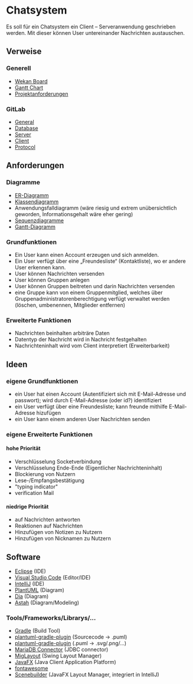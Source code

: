 # Chatsystem

Es soll für ein Chatsystem ein Client – Serveranwendung geschrieben werden. Mit dieser
können User untereinander Nachrichten austauschen.

## Verweise

### Generell

* [Wekan Board](<https://wekan.lgsit.de/b/Ey9toWzCXSSerdjuB/projekt-3-chatsystem>)
* [Gantt Chart](https://docs.google.com/spreadsheets/d/14PY8sXY7jv3Ta3U00aRHLJXFnqE1T4qXwJE6ikMxyYk)
* [Projektanforderungen](Projektanforderungen.pdf)

### GitLab

* [General](<https://github.com/ChatsystemLGS/general>)
* [Database](<https://github.com/ChatsystemLGS/database>)
* [Server](<https://github.com/ChatsystemLGS/server/>)
* [Client](<https://github.com/ChatsystemLGS/client/>)
* [Protocol](PROTOCOL.md)

## Anforderungen

### Diagramme

* [ER-Diagramm](https://github.com/ChatsystemLGS/database/blob/master/diagrams/database-final.svg)
* [Klassendiagramm](https://github.com/ChatsystemLGS/server/blob/master/diagrams/uml.svg)
* Anwendungsfalldiagramm (wäre riesig und extrem unübersichtlich geworden, Informationsgehalt wäre eher gering)
* [Sequenzdiagramme](https://github.com/ChatsystemLGS/server/blob/master/diagrams/sequence.svg)
* [Gantt-Diagramm](<https://docs.google.com/spreadsheets/d/e/2PACX-1vTC0DLkoYmxA5_Yiwm0w857usjg7QYMmbXFCuoPP5qKv6U1duBaFtCWt_7MDkKb3OR_ossJ-aOjdv72/pubhtml?widget=false&headers=false&chrome=false>)

### Grundfunktionen

* Ein User kann einen Account erzeugen und sich anmelden.
* Ein User verfügt über eine „Freundesliste“ (Kontaktliste), wo er andere User erkennen kann.
* User können Nachrichten versenden
* User können Gruppen anlegen
* User können Gruppen beitreten und darin Nachrichten versenden
* eine Gruppe kann von einem Gruppenmitglied, welches über Gruppenadministratorenberechtigung verfügt verwaltet werden (löschen, umbenennen, Mitglieder entfernen)

### Erweiterte Funktionen

* Nachrichten beinhalten arbiträre Daten
* Datentyp der Nachricht wird in Nachricht festgehalten
* Nachrichteninhalt wird vom Client interpretiert (Erweiterbarkeit)

## Ideen

### eigene Grundfunktionen

* ein User hat einen Account (Autentifiziert sich mit E-Mail-Adresse und passwort); wird durch E-Mail-Adresse (oder id?) identifiziert
* ein User verfügt über eine Freundesliste; kann freunde mithilfe E-Mail-Adresse hizufügen
* ein User kann einem anderen User Nachrichten senden

### eigene Erweiterte Funktionen

#### hohe Priorität

* Verschlüsselung Socketverbindung
* Verschlüsselung Ende-Ende (Eigentlicher Nachrichteninhalt)
* Blockierung von Nutzern
* Lese-/Empfangsbestätigung
* "typing indicator"
* verification Mail

#### niedrige Priorität

* auf Nachrichten antworten
* Reaktionen auf Nachrichten
* Hinzufügen von Notizen zu Nutzern
* Hinzufügen von Nicknamen zu Nutzern

## Software 

* [Eclipse](https://www.eclipse.org/) (IDE)
* [Visual Studio Code](https://code.visualstudio.com/) (Editor/IDE)
* [IntelliJ](https://www.jetbrains.com/idea/) (IDE)
* [PlantUML](https://plantuml.com/) (Diagram)
* [Dia](http://dia-installer.de/) (Diagram)
* [Astah](https://astah.net/) (Diagram/Modeling)

### Tools/Frameworks/Librarys/...

* [Gradle](https://gradle.org/) (Build Tool)
* [plantuml-gradle-plugin](https://github.com/RoRoche/plantuml-gradle-plugin/) (Sourcecode -> .puml)
* [plantuml-gradle-plugin](https://github.com/red-green-coding/plantuml-gradle-plugin/) (.puml -> .svg/.png/...)
* [MariaDB Connector](https://mariadb.com/kb/en/about-mariadb-connector-j/) (JDBC connector)
* [MigLayout](https://www.miglayout.com/) (Swing Layout Manager)
* [JavaFX](https://openjfx.io/) (Java Client Application Platform)
* [fontawesome](https://fontawesome.com/)
* [Scenebuilder](https://gluonhq.com/products/scene-builder/) (JavaFX Layout Manager, integriert in IntelliJ)
